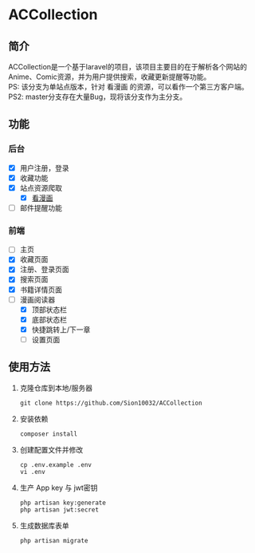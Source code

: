 # ACCollection

## 简介

ACCollection是一个基于laravel的项目，该项目主要目的在于解析各个网站的Anime、Comic资源，并为用户提供搜索，收藏更新提醒等功能。\
PS: 该分支为单站点版本，针对 看漫画 的资源，可以看作一个第三方客户端。\
PS2: master分支存在大量Bug，现将该分支作为主分支。

## 功能

### 后台

- [x] 用户注册，登录
- [x] 收藏功能
- [x] 站点资源爬取
    - [x] [看漫画](https://www.manhuagui.com/)
- [ ] 邮件提醒功能

### 前端

- [ ] 主页
- [x] 收藏页面
- [x] 注册、登录页面
- [x] 搜索页面
- [x] 书籍详情页面
- [ ] 漫画阅读器
    - [x] 顶部状态栏
    - [x] 底部状态栏
    - [x] 快捷跳转上/下一章
    - [ ] 设置页面

## 使用方法

1. 克隆仓库到本地/服务器
    ```
    git clone https://github.com/Sion10032/ACCollection
    ```

2. 安装依赖
    ```
    composer install
    ```

3. 创建配置文件并修改
    ```
    cp .env.example .env
    vi .env
    ```

4. 生产 App key 与 jwt密钥
    ```
    php artisan key:generate
    php artisan jwt:secret
    ```


5. 生成数据库表单
    ```
    php artisan migrate
    ```